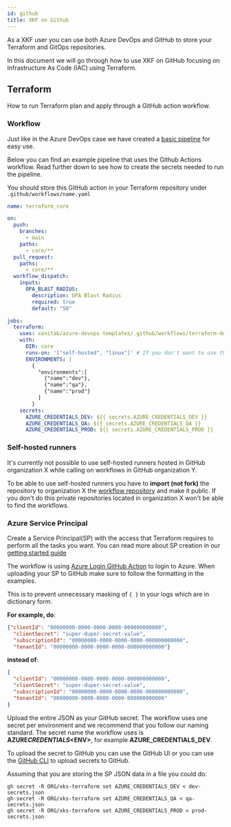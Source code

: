 ```yaml
---
id: github
title: XKF on Github
---
```


As a XKF user you can use both Azure DevOps and GitHub to store
your Terraform and GitOps repositories.

In this document we will go through how to use XKF on GitHub focusing
on Infrastructure As Code (IAC) using Terraform.

## Terraform

How to run Terraform plan and apply through a GitHub action workflow.

### Workflow

Just like in the Azure DevOps case we have created a [basic pipeline](https://github.com/XenitAB/azure-devops-templates/terraform-docker-github/README.md) for easy use.

Below you can find an example pipeline that uses the Github Actions workflow.
Read further down to see how to create the secrets needed to run the pipeline.

You should store this GitHub action in your Terraform repository under `.github/workflows/name.yaml`

```.github/workflows/core.yaml
name: terraform_core

on:
  push:
    branches:
      - main
    paths:
      - core/**
  pull_request:
    paths:
      - core/**
  workflow_dispatch:
    inputs:
      OPA_BLAST_RADIUS:
        description: OPA Blast Radius
        required: true
        default: "50"

jobs:
  terraform:
    uses: xenitab/azure-devops-templates/.github/workflows/terraform-docker.yaml@2021.10.1
    with:
      DIR: core
      runs-on: '["self-hosted", "linux"]' # If you don't want to use the default ubuntu-latest
      ENVIRONMENTS: |
        {
          "environments":[
            {"name":"dev"},
            {"name":"qa"},
            {"name":"prod"}
          ]
        }
    secrets:
      AZURE_CREDENTIALS_DEV: ${{ secrets.AZURE_CREDENTIALS_DEV }}
      AZURE_CREDENTIALS_QA: ${{ secrets.AZURE_CREDENTIALS_QA }}
      AZURE_CREDENTIALS_PROD: ${{ secrets.AZURE_CREDENTIALS_PROD }}
```

### Self-hosted runners

It's currently not possible to use self-hosted runners hosted in GitHub organization X while calling on workflows in GitHub organization Y.

To be able to use self-hosted runners you have to **import (not fork)** the repository to organization X the [workflow repository](https://github.com/XenitAB/azure-devops-templates)
and make it public. If you don't do this private repositories located in organization X won't be able to find the workflows.

### Azure Service Principal

Create a Service Principal(SP) with the access that Terraform requires to perform all the tasks you want.
You can read more about SP creation in our [getting started guide](getting-started.md)

The workflow is using [Azure Login GitHub Action](https://github.com/marketplace/actions/azure-login#configure-deployment-credentials)
to login to Azure. When uploading your SP to GitHub make sure to follow the formatting in the examples.

This is to prevent unnecessary masking of `{ }` in your logs which are in dictionary form.

**For example, do**:

```.json
{"clientId": "00000000-0000-0000-0000-000000000000",
  "clientSecret": "super-duper-secret-value",
  "subscriptionId": "00000000-0000-0000-0000-000000000000",
  "tenantId": "00000000-0000-0000-0000-000000000000"}
```

**instead of**:

```.json
{
  "clientId": "00000000-0000-0000-0000-000000000000",
  "clientSecret": "super-duper-secret-value",
  "subscriptionId": "00000000-0000-0000-0000-000000000000",
  "tenantId": "00000000-0000-0000-0000-000000000000"
}
```

Upload the entire JSON as your GitHub secret.
The workflow uses one secret per environment and we recommend that you follow our naming standard.
The secret name the workflow uses is **AZURE*CREDENTIALS*\<ENV\>**, for example **AZURE_CREDENTIALS_DEV**.

To upload the secret to GitHub you can use the GitHub UI or you can use the [GitHub CLI](https://github.com/cli/cli) to upload secrets to GitHub.

Assuming that you are storing the SP JSON data in a file you could do:

```shell
gh secret -R ORG/xks-terraform set AZURE_CREDENTIALS_DEV < dev-secrets.json
gh secret -R ORG/xks-terraform set AZURE_CREDENTIALS_QA < qa-secrets.json
gh secret -R ORG/xks-terraform set AZURE_CREDENTIALS_PROD < prod-secrets.json
```
